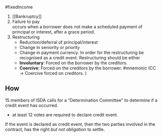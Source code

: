 #fixedIncome 

1. [[Bankruptcy]] 
2. Failure to pay  
	occurs when a borrower does not make a scheduled payment of principal or interest, after a grace period. 
3. Restructuring 
   -  Reduction/deferral of principal/interest 
   - Change in seniority or priority 
   - Change in payment currency. 
   In order for the restructuring be recognised as a credit event. Restructuring should be either 
   - **Involuntary**: Forced on the borrower by the creditors. 
   - **Coercive**: Forced on the creditors by the borrower. 
#mnemonic  (CC -> Coercive forced on creditors. )


## How 
15 members of ISDA calls for a "Determination Committee" to determine if a credit event has occurred. 
- at least 12 votes are required to declare credit event. 

If the event is declared as credit event, then the two parties involved in the contract, has the right *but not obligation* to settle. 


